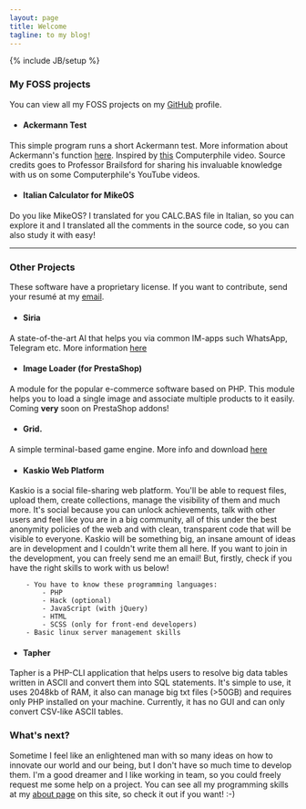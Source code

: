 ```yaml
---
layout: page
title: Welcome
tagline: to my blog! 
---
```

{% include JB/setup %}

### My FOSS projects
You can view all my FOSS projects on my [GitHub](https://github.com/corsaroquad) profile.

* #### Ackermann Test
This simple program runs a short Ackermann test. More information about Ackermann's function [here](http://en.wikipedia.org/wiki/Ackermann_function). Inspired by [this](https://www.youtube.com/watch?v=i7sm9dzFtEI&list=UU9-y-6csu5WGm29I7JiwpnA) Computerphile video. Source credits goes to Professor Brailsford for sharing his invaluable knowledge with us on some Computerphile's YouTube videos.

* #### Italian Calculator for MikeOS
Do you like MikeOS? I translated for you CALC.BAS file in Italian, so you can explore it and I translated all the comments in the source code, so you can also study it with easy!

---

### Other Projects
These software have a proprietary license. If you want to contribute, send your resumé at my [email](mailto:giovanni.grc96@gmail.com).

* #### Siria
A state-of-the-art AI that helps you via common IM-apps such WhatsApp, Telegram etc. More information [here](https://bitbucket.org/corsaroquad/siria-for-whatsapp/wiki/Home)

* #### Image Loader (for PrestaShop)
A module for the popular e-commerce software based on PHP. This module helps you to load a single image and associate multiple products to it easily. Coming **very** soon on PrestaShop addons!

* #### Grid.
A simple terminal-based game engine. More info and download [here](./grid)

* #### Kaskio Web Platform
Kaskio is a social file-sharing web platform. You'll be able to request files, upload them, create collections, manage the visibility of them and much more. It's social because you can unlock achievements, talk with other users and feel like you are in a big community, all of this under the best anonymity policies of the web and with clean, transparent code that will be visible to everyone. Kaskio will be something big, an insane amount of ideas are in development and I couldn't write them all  here. If you want to join in the development, you can freely send me an email! But, firstly, check if you have the right skills to work with us below!

		- You have to know these programming languages:
			- PHP
			- Hack (optional)
			- JavaScript (with jQuery)
			- HTML
			- SCSS (only for front-end developers)
		- Basic linux server management skills

* #### Tapher
Tapher is a PHP-CLI application that helps users to resolve big data tables written in ASCII and convert them into SQL statements. It's simple to use, it uses 2048kb of RAM, it also can manage big txt files (>50GB) and requires only PHP installed on your machine. Currently, it has no GUI and can only convert CSV-like ASCII tables.

### What's next?
Sometime I feel like an enlightened man with so many ideas on how to innovate our world and our being, but I don't have so much time to develop them. I'm a good dreamer and I like working in team, so you could freely request me some help on a project. You can see all my programming skills at my [about page](./about) on this site, so check it out if you want! :-)
